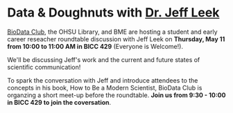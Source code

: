# Data & Doughnuts with [Dr. Jeff Leek](http://jtleek.com/)

[BioData Club](https://biodata-club.github.io/), the OHSU Library, and BME are hosting a student and early career reseacher roundtable discussion with Jeff Leek on **Thursday, May 11 from 10:00 to 11:00 AM in BICC 429** (Everyone is Welcome!).  

We'll be discussing Jeff's work and the current and future states of scientific communication!  

To spark the conversation with Jeff and introduce attendees to the concepts in his book, How to Be a Modern Scientist, BioData Club is organzing a short meet-up before the roundtable.  **Join us from 9:30 - 10:00 in BICC 429 to join the coversation**.

